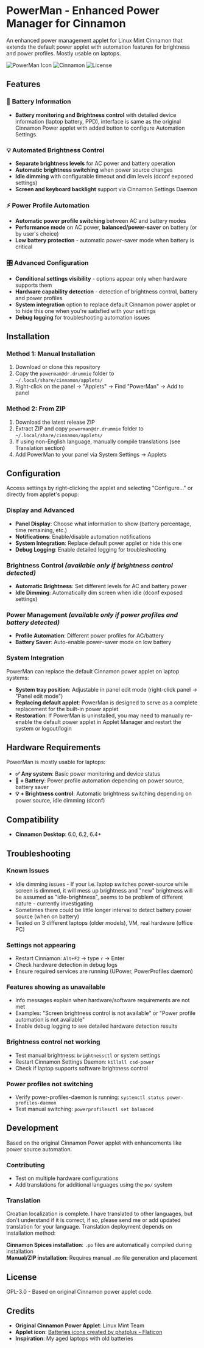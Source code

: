# PowerMan - Enhanced Power Manager for Cinnamon

An enhanced power management applet for Linux Mint Cinnamon that extends the default power applet with automation features for brightness and power profiles. Mostly usable on laptops.

![PowerMan Icon](https://img.shields.io/badge/version-1.6.2-blue) ![Cinnamon](https://img.shields.io/badge/cinnamon-6.0%2B-green) ![License](https://img.shields.io/badge/license-GPL--3.0-orange)

## Features

### 🔋 **Battery Information**

- **Battery monitoring and Brightness control** with detailed device information (laptop battery, PPD), interface is same as the original Cinnamon Power applet with added button to configure Automation Settings.

### 💡 **Automated Brightness Control**

- **Separate brightness levels** for AC power and battery operation
- **Automatic brightness switching** when power source changes
- **Idle dimming** with configurable timeout and dim levels (dconf exposed settings)
- **Screen and keyboard backlight** support via Cinnamon Settings Daemon

### ⚡ **Power Profile Automation**

- **Automatic power profile switching** between AC and battery modes
- **Performance mode** on AC power, **balanced/power-saver** on battery (or by user's choice)
- **Low battery protection** - automatic power-saver mode when battery is critical

### 🎛️ **Advanced Configuration**

- **Conditional settings visibility** - options appear only when hardware supports them
- **Hardware capability detection** - detection of brightness control, battery and power profiles
- **System integration** option to replace default Cinnamon power applet or to hide this one when you're satisfied with your settings
- **Debug logging** for troubleshooting automation issues

## Installation

### Method 1: Manual Installation

1. Download or clone this repository
2. Copy the `powerman@dr.drummie` folder to `~/.local/share/cinnamon/applets/`
3. Right-click on the panel → "Applets" → Find "PowerMan" → Add to panel

### Method 2: From ZIP

1. Download the latest release ZIP
2. Extract ZIP and copy `powerman@dr.drummie` folder to `~/.local/share/cinnamon/applets/`
3. If using non-English language, manually compile translations (see Translation section)
4. Add PowerMan to your panel via System Settings → Applets

## Configuration

Access settings by right-clicking the applet and selecting "Configure..." or directly from applet's popup:

### **Display and Advanced**

- **Panel Display**: Choose what information to show (battery percentage, time remaining, etc.)
- **Notifications**: Enable/disable automation notifications
- **System Integration**: Replace default power applet or hide this one
- **Debug Logging**: Enable detailed logging for troubleshooting

### **Brightness Control** *(available only if brightness control detected)*

- **Automatic Brightness**: Set different levels for AC and battery power
- **Idle Dimming**: Automatically dim screen when idle (dconf exposed settings)

### **Power Management** *(available only if power profiles and battery detected)*

- **Profile Automation**: Different power profiles for AC/battery
- **Battery Saver**: Auto-enable power-saver mode on low battery

### **System Integration**

PowerMan can replace the default Cinnamon power applet on laptop systems:

- **System tray position**: Adjustable in panel edit mode (right-click panel → "Panel edit mode")
- **Replacing default applet**: PowerMan is designed to serve as a complete replacement for the built-in power applet
- **Restoration**: If PowerMan is uninstalled, you may need to manually re-enable the default power applet in Applet Manager and restart the system or logout/login

## Hardware Requirements

PowerMan is mostly usable for laptops:

- **✅ Any system**: Basic power monitoring and device status
- **🔋 + Battery**: Power profile automation depending on power source, battery saver
- **💡 + Brightness control**: Automatic brightness switching depending on power source, idle dimming (dconf)

## Compatibility

- **Cinnamon Desktop**: 6.0, 6.2, 6.4+

## Troubleshooting

### **Known Issues**

- Idle dimming issues - If your i.e. laptop switches power-source while screen is dimmed, it will mess up brightness and "new" brightness will be assumed as "idle-brightness", seems to be problem of different nature - currently investigating
- Sometimes there could be little longer interval to detect battery power source (when on battery)
- Tested on 3 different laptops (older models), VM, real hardware (office PC)

### **Settings not appearing**

- Restart Cinnamon: `Alt+F2` → type `r` → Enter
- Check hardware detection in debug logs
- Ensure required services are running (UPower, PowerProfiles daemon)

### **Features showing as unavailable**

- Info messages explain when hardware/software requirements are not met
- Examples: "Screen brightness control is not available" or "Power profile automation is not available"  
- Enable debug logging to see detailed hardware detection results

### **Brightness control not working**

- Test manual brightness: `brightnessctl` or system settings
- Restart Cinnamon Settings Daemon: `killall csd-power`
- Check if laptop supports software brightness control

### **Power profiles not switching**

- Verify power-profiles-daemon is running: `systemctl status power-profiles-daemon`
- Test manual switching: `powerprofilesctl set balanced`

## Development

Based on the original Cinnamon Power applet with enhancements like power source automation.

### **Contributing**

- Test on multiple hardware configurations  
- Add translations for additional languages using the `po/` system

### **Translation**

Croatian localization is complete. I have translated to other languages, but don't understand if it is correct, if so, please send me or add updated translation for your language.
Translation deployment depends on installation method:

**Cinnamon Spices installation**: `.po` files are automatically compiled during installation  
**Manual/ZIP installation**: Requires manual `.mo` file generation and placement

## License

GPL-3.0 - Based on original Cinnamon power applet code.

## Credits

- **Original Cinnamon Power Applet**: Linux Mint Team
- **Applet icon**: <a href="https://www.flaticon.com/free-icons/batteries" title="batteries icons">Batteries icons created by phatplus - Flaticon</a>
- **Inspiration**: My aged laptops with old batteries
